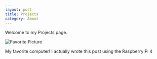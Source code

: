 ```yaml
---
layout: post
title: Projects
category: About
---
```


Welcome to my Projects page.

![Favorite Picture](/images/DSC_0064%203.JPG)

My favorite computer!  I actually wrote this post using the Raspberry Pi 4
